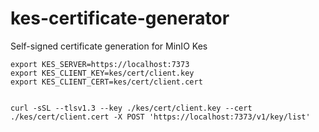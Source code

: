 # kes-certificate-generator
Self-signed certificate generation for MinIO Kes 


```shell
export KES_SERVER=https://localhost:7373
export KES_CLIENT_KEY=kes/cert/client.key
export KES_CLIENT_CERT=kes/cert/client.cert


curl -sSL --tlsv1.3 --key ./kes/cert/client.key --cert ./kes/cert/client.cert -X POST 'https://localhost:7373/v1/key/list'
```